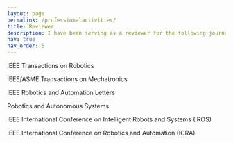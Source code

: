 ```yaml
---
layout: page
permalink: /professionalactivities/
title: Reviewer
description: I have been serving as a reviewer for the following journals and conferences.
nav: true
nav_order: 5
---
```


IEEE Transactions on Robotics

IEEE/ASME Transactions on Mechatronics

IEEE Robotics and Automation Letters

Robotics and Autonomous Systems

IEEE International Conference on Intelligent Robots and Systems (IROS)

IEEE International Conference on Robotics and Automation (ICRA)